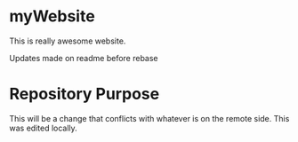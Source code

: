# myWebsite

This is really awesome website.

Updates made on readme before rebase

# Repository Purpose

This will be a change that conflicts 
with whatever is on the remote side.
This was edited locally.
